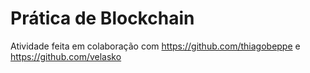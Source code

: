 <h1> Prática de Blockchain </h1>



Atividade feita em colaboração com https://github.com/thiagobeppe e https://github.com/velasko
